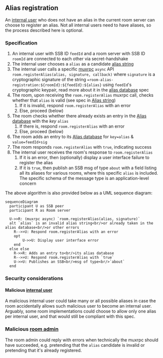 ## Alias registration

An [internal user](../Stakeholders/Internal%20user.md) who does not have an alias in the current room server can choose to register an alias. Not all internal users need to have aliases, so the process described here is optional.

### Specification

1. An internal user with SSB ID `feedId` and a room server with SSB ID `roomId` are connected to each other via secret-handshake
1. The internal user chooses a `alias` as a candidate [alias string](Alias%20string.md)
1. The internal user calls a specific [muxrpc](https://github.com/ssb-js/muxrpc/) `async` API `room.registerAlias(alias, signature, callback)` where `signature` is a cryptographic signature of the string `=room-alias-registration:${roomId}:${feedId}:${alias}` using `feedId`'s cryptographic keypair, read more about it in the [alias database](Alias%20database.md) spec
1. The room, upon receiving the `room.registerAlias` muxrpc call, checks whether that `alias` is valid (see spec in [Alias string](Alias%20string.md))
    1. If it is invalid, respond `room.registerAlias` with an error
    1. Else, proceed (below)
1. The room checks whether there already exists an entry in the [Alias database](Alias%20database.md) with the *key* `alias`
    1. If there is, respond `room.registerAlias` with an error
    1. Else, proceed (below)
1. The room adds an entry to its [Alias database](Alias%20database.md) for `key=alias` & `value=feedId+sig`
1. The room responds `room.registerAlias` with `true`, indicating success
1. The internal user receives the room's response to `room.registerAlias`
    1. If it is an error, then (optionally) display a user interface failure to register the alias
    1. If it is `true`, then publish an SSB msg of type `about` with a field listing all its aliases for various rooms, where this specific `alias` is included. The specific schema of the message type is an application-level concern

The above algorithm is also provided below as a UML sequence diagram:

```mermaid
sequenceDiagram
  participant U as SSB peer
  participant R as Room server

  U->>R: (muxrpc async) `room.registerAlias(alias, signature)`
  alt `alias` is an invalid alias string<br/>or already taken in the alias database<br/>or other errors
    R-->>U: Respond room.registerAlias with an error
    opt
        U->>U: Display user interface error
    end
  else else
    R->>R: Adds an entry to<br/>its alias database
    R-->>U: Respond room.registerAlias with `true`
    U->>U: Publishes an SSB<br/>msg of type<br/>`about`
  end
```

### Security considerations

#### Malicious [internal user](../Stakeholders/Internal%20user.md)

A malicious internal user could take many or all possible aliases in case the room accidentally allows such malicious user to become an internal user. Arguably, some room implementations could choose to allow only one alias per internal user, and that would still be compliant with this spec.

### Malicious [room admin](../Stakeholders/Room%20admin.md)

The room admin could reply with errors when technically the muxrpc should have succeeded, e.g. pretending that the `alias` candidate is invalid or pretending that it's already registered.